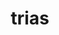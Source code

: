 ---
layout: geologicke-obdobi
title: trias
order: 9
begin: před 250 miliony let
end: před 200 miliony let
description: triasový útvar je součástí éry mezozoika (druhohor)
---